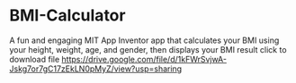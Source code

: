 # BMI-Calculator
A fun and engaging MIT App Inventor app that calculates your BMI using your height, weight, age, and gender, then displays your BMI result
click to download file https://drive.google.com/file/d/1kFWrSvjwA-Jskg7or7gC17zEkLN0pMyZ/view?usp=sharing
